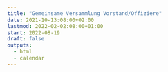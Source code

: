 ```yaml
---
title: "Gemeinsame Versammlung Vorstand/Offiziere"
date: 2021-10-13:08:00+02:00
lastmod: 2022-02-02:08:00+01:00
start: 2022-08-19
draft: false
outputs:
  - html
  - calendar
---
```


